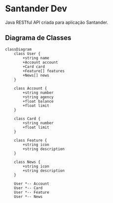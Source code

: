 # Santander Dev
Java RESTful API criada para  aplicação Santander.

## Diagrama de Classes

```mermaid
classDiagram
    class User {
        +string name
        +Account account
        +Card card
        +Feature[] features
        +News[] news
    }

    class Account {
        +string number
        +string agency
        +float balance
        +float limit
    }

    class Card {
        +string number
        +float limit
    }

    class Feature {
        +string icon
        +string description
    }

    class News {
        +string icon
        +string description
    }

    User *-- Account
    User *-- Card
    User *-- Feature
    User *-- News
```
